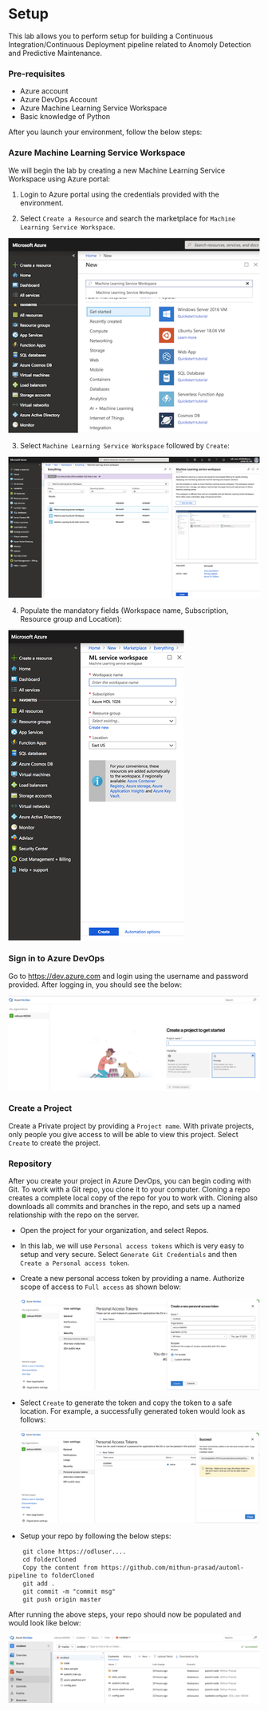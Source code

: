 # Setup

This lab allows you to perform setup for building a Continuous Integration/Continuous Deployment pipeline related to Anomoly Detection and Predictive Maintenance. 

### Pre-requisites

- Azure account
- Azure DevOps Account
- Azure Machine Learning Service Workspace
- Basic knowledge of Python

After you launch your environment, follow the below steps:

### Azure Machine Learning Service Workspace

We will begin the lab by creating a new Machine Learning Service Workspace using Azure portal:

1. Login to Azure portal using the credentials provided with the environment.

2. Select `Create a Resource` and search the marketplace for `Machine Learning Service Workspace`.

![Market Place](images/marketplace.png)

3. Select `Machine Learning Service Workspace` followed by `Create`:

![Create Workspace](images/createWorkspace.png)

4. Populate the mandatory fields (Workspace name, Subscription, Resource group and Location):

![Workspace Fields](images/workspaceFields.png)

### Sign in to Azure DevOps

Go to https://dev.azure.com and login using the username and password provided. After logging in, you should see the below:

![Get Started](images/getStarted.png)

### Create a Project

Create a Private project by providing a `Project name`. With private projects, only people you give access to will be able to view this project. Select `Create` to create the project.

### Repository

After you create your project in Azure DevOps, you can begin coding with Git. To work with a Git repo, you clone it to your computer. Cloning a repo creates a complete local copy of the repo for you to work with. Cloning also downloads all commits and branches in the repo, and sets up a named relationship with the repo on the server.

- Open the project for your organization, and select Repos.
- In this lab, we will use `Personal access tokens` which is very easy to setup and very secure. Select `Generate Git Credentials` and then `Create a Personal access token`.

- Create a new personal access token by providing a name. Authorize scope of access to `Full access` as shown below:


    ![Generate Token](images/generateToken.png)

- Select `Create` to generate the token and copy the token to a safe location. For example, a successfully generated token would look as follows:

    ![Token Generated](images/tokenGenerated.png)

- Setup your repo by following the below steps:
````
    git clone https://odluser....
    cd folderCloned
    Copy the content from https://github.com/mithun-prasad/automl-pipeline to folderCloned
    git add .
    git commit -m "commit msg"
    git push origin master
````

After running the above steps, your repo should now be populated and would look like below:

![Git Repo](images/gitRepo.png)

